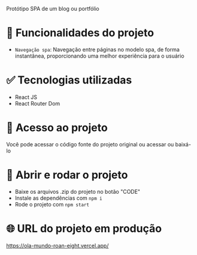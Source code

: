 Protótipo SPA de um blog ou portfólio 

# :hammer: Funcionalidades do projeto

- `Navegação spa`: Navegação entre páginas no modelo spa, de forma instantânea, proporcionando uma melhor experiência para o usuário

# :white_check_mark: Tecnologias utilizadas

- React JS
- React Router Dom

# :open_file_folder: Acesso ao projeto
Você pode acessar o código fonte do projeto original ou acessar ou baixá-lo

# :checkered_flag: Abrir e rodar o projeto

- Baixe os arquivos .zip do projeto no botão "CODE"
- Instale as dependências com `npm i`
- Rode o projeto com `npm start`

# :globe_with_meridians: URL do projeto em produção
https://ola-mundo-roan-eight.vercel.app/
